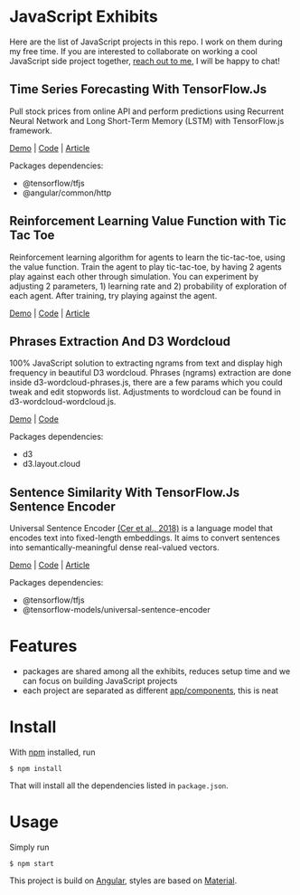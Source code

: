 # JavaScript Exhibits

Here are the list of JavaScript projects in this repo. I work on them during my free time. If you are interested to collaborate on working a cool JavaScript side project together, [reach out to me](https://jinglescode.github.io/), I will be happy to chat!

## Time Series Forecasting With TensorFlow.Js

Pull stock prices from online API and perform predictions using Recurrent Neural Network and Long Short-Term Memory (LSTM) with TensorFlow.js framework.

[Demo](https://jinglescode.github.io/demos/tfjs-timeseries-stocks/) |
[Code](https://github.com/jinglescode/demos/tree/master/src/app/components/tfjs-timeseries-stocks) |
[Article](https://jinglescode.github.io/datascience/2019/05/17/time-series-forecasting-with-tensorflow-js/)

Packages dependencies:
- @tensorflow/tfjs
- @angular/common/http

## Reinforcement Learning Value Function with Tic Tac Toe

Reinforcement learning algorithm for agents to learn the tic-tac-toe, using the value function. Train the agent to play tic-tac-toe, by having 2 agents play against each other through simulation. You can experiment by adjusting 2 parameters, 1) learning rate and 2) probability of exploration of each agent. After training, try playing against the agent.

[Demo](https://jinglescode.github.io/demos/rl-value-function-tic-tac-toe) |
[Code](https://github.com/jinglescode/demos/tree/master/src/app/components/rl-value-function-tic-tac-toe) |
[Article](https://jinglescode.github.io/datascience/2019/06/30/reinforcement-learning-value-function/)

## Phrases Extraction And D3 Wordcloud

100% JavaScript solution to extracting ngrams from text and display high frequency in beautiful D3 wordcloud. Phrases (ngrams) extraction are done inside d3-wordcloud-phrases.js, there are a few params which you could tweak and edit stopwords list. Adjustments to wordcloud can be found in d3-wordcloud-wordcloud.js.

[Demo](https://jinglescode.github.io/demos/phrases-extraction-d3-wordcloud) |
[Code](https://github.com/jinglescode/demos/tree/master/src/app/components/phrases-extraction-d3-wordcloud)

Packages dependencies:
- d3
- d3.layout.cloud

## Sentence Similarity With TensorFlow.Js Sentence Encoder

Universal Sentence Encoder [(Cer et al., 2018)](https://arxiv.org/pdf/1803.11175.pdf) is a language model that encodes text into fixed-length embeddings. It aims to convert sentences into semantically-meaningful dense real-valued vectors.

[Demo](https://jinglescode.github.io/demos/nlp-sentence-encoder) |
[Code](https://github.com/jinglescode/demos/tree/master/src/app/components/nlp-sentence-encoder) |
[Article](https://jinglescode.github.io/datascience/2020/02/10/build-textual-similarity-analysis-web-app/)

Packages dependencies:
- @tensorflow/tfjs
- @tensorflow-models/universal-sentence-encoder

# Features

- packages are shared among all the exhibits, reduces setup time and we can focus on building JavaScript projects
- each project are separated as different [app/components](https://github.com/jinglescode/demos/tree/master/src/app/components), this is neat

# Install

With [npm](https://npmjs.org/) installed, run

```
$ npm install
```

That will install all the dependencies listed in `package.json`.

# Usage

Simply run

```
$ npm start
```

This project is build on [Angular](https://angular.io/), styles are based on [Material](https://material.angular.io/).
